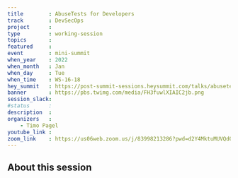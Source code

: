 ```yaml
---
title        : AbuseTests for Developers
track        : DevSecOps
project      : 
type         : working-session
topics       :
featured     :
event        : mini-summit
when_year    : 2022
when_month   : Jan
when_day     : Tue
when_time    : WS-16-18
hey_summit   : https://post-summit-sessions.heysummit.com/talks/abusetests-for-developers/
banner       : https://pbs.twimg.com/media/FH3fuwlXIAIC2jb.png
session_slack:
#status      : 
description  :
organizers   :
    - Timo Pagel        
youtube_link : 
zoom_link    : https://us06web.zoom.us/j/83998213286?pwd=d2Y4MktuMUVQd0t6NjlQTFk4TVdjQT09
---
```


## About this session
